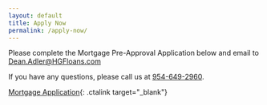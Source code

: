 ```yaml
---
layout: default
title: Apply Now
permalink: /apply-now/
---
```


Please complete the Mortgage Pre-Approval Application below and email to [Dean.Adler@HGFloans.com](mailto:Dean.Adler@HGFloans.com)

If you have any questions, please call us at [954-649-2960](1-954-649-2960).

[Mortgage Application](https://deanadler.com/wp-content/uploads/sites/4/2016/08/Short-Form-1003.pdf){: .ctalink target="_blank"}